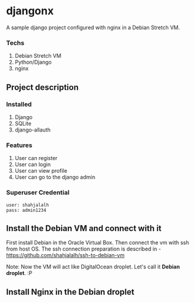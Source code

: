 # djangonx
A sample django project configured with nginx in a Debian Stretch VM.


### Techs
1. Debian Stretch VM
2. Python/Django
3. nginx

## Project description

### Installed
1. Django
2. SQLite
3. django-allauth


### Features
1. User can register
2. User can login
3. User can view profile
4. User can go to the django admin


### Superuser Credential

```
user: shahjalalh
pass: admin1234
```


## Install the Debian VM and connect with it
First install Debian in the Oracle Virtual Box. Then connect the vm with ssh from host OS. The ssh connection preparation is described in - https://github.com/shahjalalh/ssh-to-debian-vm

Note: Now the VM will act like DigitalOcean droplet. Let's call it **Debian droplet**. :P


## Install Nginx in the Debian droplet

